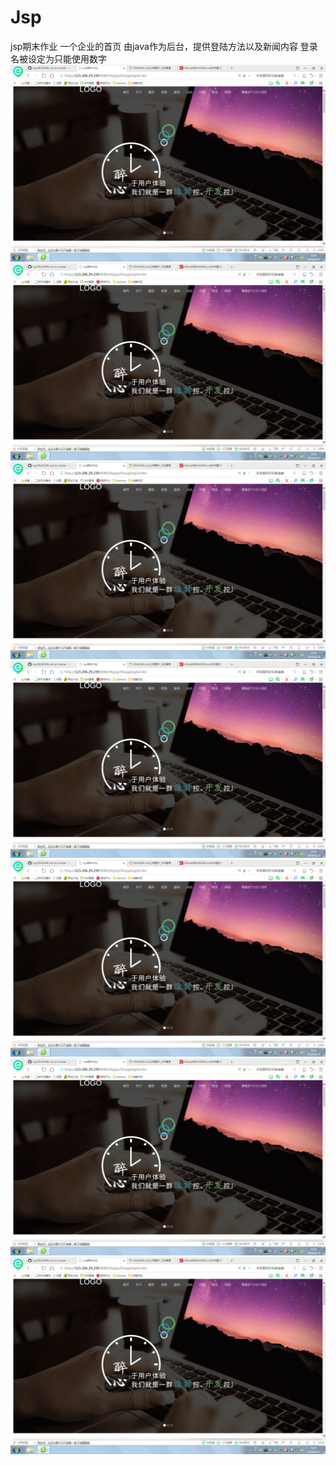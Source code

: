 # Jsp
jsp期末作业
一个企业的首页
由java作为后台，提供登陆方法以及新闻内容
登录名被设定为只能使用数字
![image](https://github.com/xyht/jsp/raw/master/imgs/1.png)
![image](https://github.com/xyht/jsp/raw/master/imgs/1.png)
![image](https://github.com/xyht/jsp/raw/master/imgs/1.png)
![image](https://github.com/xyht/jsp/raw/master/imgs/1.png)
![image](https://github.com/xyht/jsp/raw/master/imgs/1.png)
![image](https://github.com/xyht/jsp/raw/master/imgs/1.png)
![image](https://github.com/xyht/jsp/raw/master/imgs/1.png)
